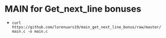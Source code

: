 # MAIN for Get_next_line bonuses
- `curl https://github.com/lorenuars19/main_get_next_line_bonus/raw/master/main.c -o main.c`
